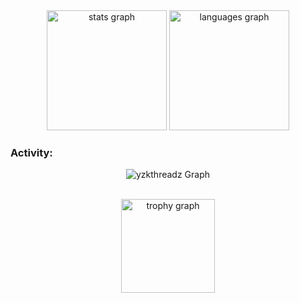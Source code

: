 <div align="center">
  <img src="https://github-readme-stats.vercel.app/api?username=yzkthreadz&hide_title=false&hide_rank=false&show_icons=true&include_all_commits=true&count_private=true&disable_animations=false&theme=midnight-purple&locale=en&hide_border=true&order=1" height="192" alt="stats graph"  />
  <img src="https://github-readme-stats.vercel.app/api/top-langs?username=yzkthreadz&locale=en&hide_title=false&layout=compact&card_width=320&langs_count=6&theme=midnight-purple&hide_border=true&order=2" height="192" alt="languages graph"  />



  <h3 align="left">Activity:</h3>

![yzkthreadz Graph](https://github-readme-activity-graph.vercel.app/graph?username=yzkthreadz&custom_title=yzkthreadz%20GitHub%20Activity%20Graph&bg_color=000000&color=7F3FBF&line=7F3FBF&point=7F3FBF&area_color=FFFFFF&title_color=FFFFFF&area=true&hide_border=true)
<br><br>



  <img src="https://github-profile-trophy.vercel.app?username=yzkthreadz&theme=onestar&column=-1&row=1&margin-w=8&margin-h=8&no-bg=true&no-frame=true&order=4" height="150" alt="trophy graph"  />
</div>

###

